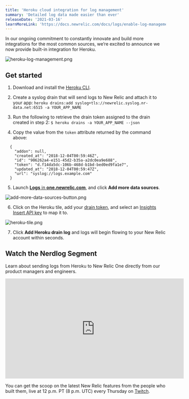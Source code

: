 ```yaml
---
title: 'Heroku cloud integration for log management'
summary: 'Detailed log data made easier than ever'
releaseDate: '2021-03-16'
learnMoreLink: 'https://docs.newrelic.com/docs/logs/enable-log-management-new-relic/enable-log-monitoring-new-relic/heroku-log-forwarding/'
---
```


In our ongoing commitment to constantly innovate and build more integrations for the most common sources, we’re excited to announce we now provide built-in integration for Heroku.

![heroku-log-management.png](./images/heroku-log-management.png "Heroku log management")

## Get started

1. Download and install the [Heroku CLI](https://devcenter.heroku.com/articles/heroku-cli#download-and-install).

2. Create a syslog drain that will send logs to New Relic and attach it to your app: 
    `heroku drains:add syslog+tls://newrelic.syslog.nr-data.net:6515 -a YOUR_APP_NAME`

3. Run the following to retrieve the drain token assigned to the drain created in step 2: 
    `$ heroku drains -a YOUR_APP_NAME --json`


4. Copy the value from the `token` attribute returned by the command above:

```
  {
    "addon": null,
    "created_at": "2018-12-04T00:59:46Z",
    "id": "906262a4-e151-45d2-b35a-a2dc0ea9e688",
    "token": "d.f14da5dc-106b-468d-b1bd-bed0ed9fa1e7",
    "updated_at": "2018-12-04T00:59:47Z",
    "url": "syslog://logs.example.com"
  }
```  
5. Launch [**Logs** in **one.newrelic.com**](https://one.newrelic.com/launcher/logger.log-launcher), and click **Add more data sources**.

![add-more-data-sources-button.png](./images/add-more-data-sources-button.png "Add more data sources button")

6. Click on the Heroku tile, add your [drain token](https://devcenter.heroku.com/articles/log-drains#drain-tokens), and select an [Insights Insert API key](https://docs.newrelic.com/docs/apis/get-started/intro-apis/new-relic-api-keys/#insights-insert-key) to map it to.

![heroku-tile.png](./images/heroku-tile.png "Heroku tile")

7. Click **Add Heroku drain log** and logs will begin flowing to your New Relic account within seconds.

## Watch the Nerdlog Segment

Learn about sending logs from Heroku to New Relic One directly from our product managers and engineers.

<iframe width="560" height="315" src="https://www.youtube.com/embed/sdmW2VIpXBM" title="YouTube video player" frameborder="0" allow="accelerometer; autoplay; clipboard-write; encrypted-media; gyroscope; picture-in-picture" allowfullscreen></iframe>

You can get the scoop on the latest New Relic features from the people who built them, live at 12 p.m. PT (8 p.m. UTC) every Thursday on [Twitch](https://www.twitch.tv/new_relic).  
